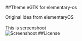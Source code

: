 ##Theme eGTK for elementary-os

Original idea from elementaryOS
<br>
<br>
This is screenshoot
<br>
![Screenshoot](http://i.imgur.com/MC3OeAz.png)
##License
